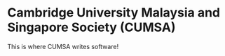 # Cambridge University Malaysia and Singapore Society (CUMSA)

This is where CUMSA writes software!
